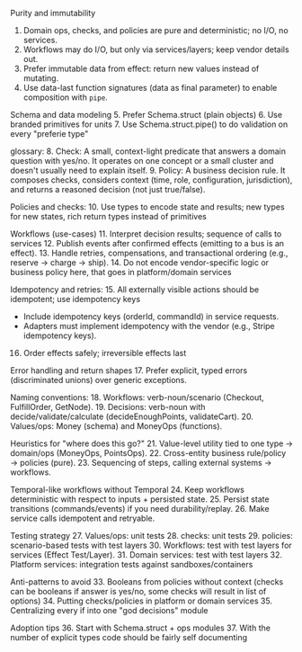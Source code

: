 Purity and immutability
1. Domain ops, checks, and policies are pure and deterministic; no I/O, no services.
2. Workflows may do I/O, but only via services/layers; keep vendor details out.
3. Prefer immutable data from effect: return new values instead of mutating.
4. Use data-last function signatures (data as final parameter) to enable composition with `pipe`.

Schema and data modeling
5. Prefer Schema.struct (plain objects)
6. Use branded primitives for units
7. Use Schema.struct.pipe() to do validation on every "preferie type"

glossary:
8. Check: A small, context-light predicate that answers a domain question with yes/no. It operates on one concept or a small cluster and doesn't usually need to explain itself.
9. Policy: A business decision rule. It composes checks, considers context (time, role, configuration, jurisdiction), and returns a reasoned decision (not just true/false).

Policies and checks:
10. Use types to encode state and results; new types for new states, rich return types instead of primitives

Workflows (use-cases)
11. Interpret decision results; sequence of calls to services
12. Publish events after confirmed effects (emitting to a bus is an effect).
13. Handle retries, compensations, and transactional ordering (e.g., reserve → charge → ship).
14. Do not encode vendor-specific logic or business policy here, that goes in platform/domain services

Idempotency and retries:
15. All externally visible actions should be idempotent; use idempotency keys
  - Include idempotency keys (orderId, commandId) in service requests.
  - Adapters must implement idempotency with the vendor (e.g., Stripe idempotency keys).
16. Order effects safely; irreversible effects last

Error handling and return shapes
17. Prefer explicit, typed errors (discriminated unions) over generic exceptions.

Naming conventions:
18. Workflows: verb-noun/scenario (Checkout, FulfillOrder, GetNode).
19. Decisions: verb-noun with decide/validate/calculate (decideEnoughPoints, validateCart).
20. Values/ops: Money (schema) and MoneyOps (functions).

Heuristics for "where does this go?"
21. Value-level utility tied to one type → domain/ops (MoneyOps, PointsOps).
22. Cross-entity business rule/policy → policies (pure).
23. Sequencing of steps, calling external systems → workflows.

Temporal-like workflows without Temporal
24. Keep workflows deterministic with respect to inputs + persisted state.
25. Persist state transitions (commands/events) if you need durability/replay.
26. Make service calls idempotent and retryable.

Testing strategy
27. Values/ops: unit tests
28. checks: unit tests
29. policies: scenario-based tests with test layers
30. Workflows: test with test layers for services (Effect Test/Layer).
31. Domain services: test with test layers
32. Platform services: integration tests against sandboxes/containers

Anti-patterns to avoid
33. Booleans from policies without context (checks can be booleans if answer is yes/no, some checks will result in list of options)
34. Putting checks/policies in platform or domain services
35. Centralizing every if into one "god decisions" module

Adoption tips
36. Start with Schema.struct + ops modules
37. With the number of explicit types code should be fairly self documenting
